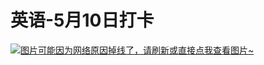 # 英语-5月10日打卡

[![图片可能因为网络原因掉线了，请刷新或直接点我查看图片~](https://cdn.jsdelivr.net/gh/ylsislove/image-home/test/20210511014948.jpg)](https://cdn.jsdelivr.net/gh/ylsislove/image-home/test/20210511014948.jpg)
